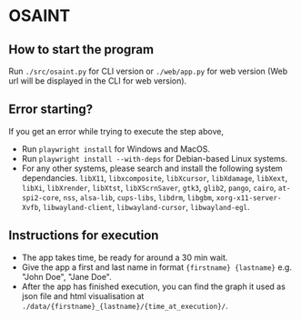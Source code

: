 # OSAINT

## How to start the program

Run `./src/osaint.py` for CLI version or `./web/app.py` for web version (Web url will be displayed in the CLI for web version).

## Error starting?

If you get an error while trying to execute the step above,
- Run `playwright install` for Windows and MacOS.
- Run `playwright install --with-deps` for Debian-based Linux systems.
- For any other systems, please search and install the following system dependancies. `libX11`, `libxcomposite`, `libXcursor`, `libXdamage`, `libXext`, `libXi`, `libXrender`, `libXtst`, `libXScrnSaver`, `gtk3`, `glib2`, `pango`, `cairo`, `at-spi2-core`, `nss`, `alsa-lib`, `cups-libs`, `libdrm`, `libgbm`, `xorg-x11-server-Xvfb`, `libwayland-client`, `libwayland-cursor`, `libwayland-egl`.

## Instructions for execution

- The app takes time, be ready for around a 30 min wait.
- Give the app a first and last name in format `{firstname} {lastname}` e.g. "John Doe", "Jane Doe".
- After the app has finished execution, you can find the graph it used as json file and html visualisation at `./data/{firstname}_{lastname}/{time_at_execution}/`.